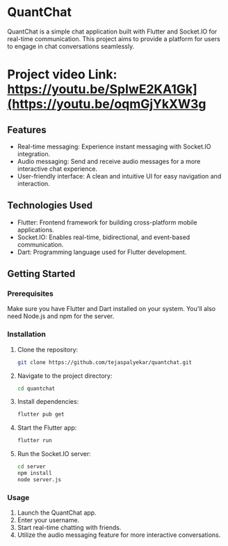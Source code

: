 # QuantChat
QuantChat is a simple chat application built with Flutter and Socket.IO for real-time communication. This project aims to provide a platform for users to engage in chat conversations seamlessly.

# Project video Link:    https://youtu.be/SpIwE2KA1Gk](https://youtu.be/oqmGjYkXW3g

## Features

- Real-time messaging: Experience instant messaging with Socket.IO integration.
- Audio messaging: Send and receive audio messages for a more interactive chat experience.
- User-friendly interface: A clean and intuitive UI for easy navigation and interaction.

## Technologies Used

- Flutter: Frontend framework for building cross-platform mobile applications.
- Socket.IO: Enables real-time, bidirectional, and event-based communication.
- Dart: Programming language used for Flutter development.

## Getting Started

### Prerequisites

Make sure you have Flutter and Dart installed on your system. You'll also need Node.js and npm for the server.

### Installation

1. Clone the repository:

   ```bash
   git clone https://github.com/tejaspalyekar/quantchat.git

   
1. Navigate to the project directory:
   ```bash
   cd quantchat

3. Install dependencies:
   ```bash
   flutter pub get

5. Start the Flutter app:
   ```bash
   flutter run

4. Run the Socket.IO server:
   ```bash
   cd server
   npm install
   node server.js
   
### Usage
1) Launch the QuantChat app.
2) Enter your username.
3) Start real-time chatting with friends.
4) Utilize the audio messaging feature for more interactive conversations.
